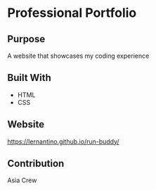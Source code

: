 # Professional Portfolio

## Purpose
A website that showcases my coding experience

## Built With
* HTML
* CSS

## Website
https://lernantino.github.io/run-buddy/

## Contribution
Asia Crew
